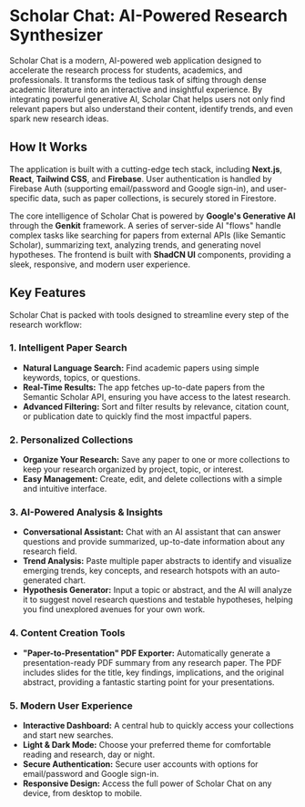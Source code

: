 # Scholar Chat: AI-Powered Research Synthesizer

Scholar Chat is a modern, AI-powered web application designed to accelerate the research process for students, academics, and professionals. It transforms the tedious task of sifting through dense academic literature into an interactive and insightful experience. By integrating powerful generative AI, Scholar Chat helps users not only find relevant papers but also understand their content, identify trends, and even spark new research ideas.

## How It Works

The application is built with a cutting-edge tech stack, including **Next.js**, **React**, **Tailwind CSS**, and **Firebase**. User authentication is handled by Firebase Auth (supporting email/password and Google sign-in), and user-specific data, such as paper collections, is securely stored in Firestore.

The core intelligence of Scholar Chat is powered by **Google's Generative AI** through the **Genkit** framework. A series of server-side AI "flows" handle complex tasks like searching for papers from external APIs (like Semantic Scholar), summarizing text, analyzing trends, and generating novel hypotheses. The frontend is built with **ShadCN UI** components, providing a sleek, responsive, and modern user experience.

## Key Features

Scholar Chat is packed with tools designed to streamline every step of the research workflow:

### 1. **Intelligent Paper Search**
-   **Natural Language Search:** Find academic papers using simple keywords, topics, or questions.
-   **Real-Time Results:** The app fetches up-to-date papers from the Semantic Scholar API, ensuring you have access to the latest research.
-   **Advanced Filtering:** Sort and filter results by relevance, citation count, or publication date to quickly find the most impactful papers.

### 2. **Personalized Collections**
-   **Organize Your Research:** Save any paper to one or more collections to keep your research organized by project, topic, or interest.
-   **Easy Management:** Create, edit, and delete collections with a simple and intuitive interface.

### 3. **AI-Powered Analysis & Insights**
-   **Conversational Assistant:** Chat with an AI assistant that can answer questions and provide summarized, up-to-date information about any research field.
-   **Trend Analysis:** Paste multiple paper abstracts to identify and visualize emerging trends, key concepts, and research hotspots with an auto-generated chart.
-   **Hypothesis Generator:** Input a topic or abstract, and the AI will analyze it to suggest novel research questions and testable hypotheses, helping you find unexplored avenues for your own work.

### 4. **Content Creation Tools**
-   **"Paper-to-Presentation" PDF Exporter:** Automatically generate a presentation-ready PDF summary from any research paper. The PDF includes slides for the title, key findings, implications, and the original abstract, providing a fantastic starting point for your presentations.

### 5. **Modern User Experience**
-   **Interactive Dashboard:** A central hub to quickly access your collections and start new searches.
-   **Light & Dark Mode:** Choose your preferred theme for comfortable reading and research, day or night.
-   **Secure Authentication:** Secure user accounts with options for email/password and Google sign-in.
-   **Responsive Design:** Access the full power of Scholar Chat on any device, from desktop to mobile.

